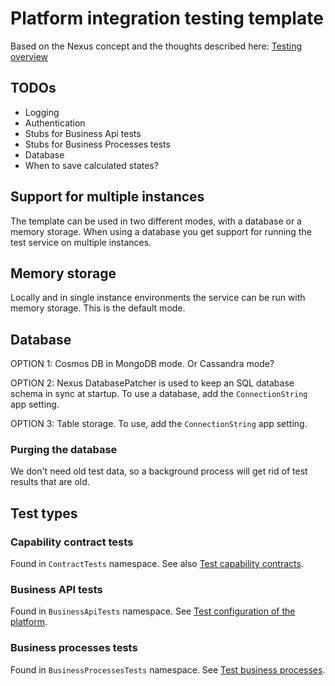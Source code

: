 # Platform integration testing template

Based on the Nexus concept and the thoughts described here: [Testing overview](https://docs.nexus.link/docs/platformtesting-overview)

## TODOs

* Logging
* Authentication
* Stubs for Business Api tests
* Stubs for Business Processes tests
* Database
* When to save calculated states?

## Support for multiple instances

The template can be used in two different modes, with a database or a memory storage. When using a database you get support for running the test service on multiple instances.

## Memory storage

Locally and in single instance environments the service can be run with memory storage. This is the default mode.

## Database

OPTION 1: Cosmos DB in MongoDB mode. Or Cassandra mode?

OPTION 2: Nexus DatabasePatcher is used to keep an SQL database schema in sync at startup. To use a database, add the `ConnectionString` app setting.

OPTION 3: Table storage. To use, add the `ConnectionString` app setting.

### Purging the database

We don't need old test data, so a background process will get rid of test results that are old.

## Test types

### Capability contract tests

Found in `ContractTests` namespace. See also [Test capability contracts](https://docs.nexus.link/docs/platformtesting-capability-contract-testing).

### Business API tests

Found in `BusinessApiTests` namespace. See [Test configuration of the platform](https://docs.nexus.link/docs/platformtesting-configuration-of-the-platform).

### Business processes tests

Found in `BusinessProcessesTests` namespace. See [Test business processes](https://docs.nexus.link/docs/platformtesting-business-processes).